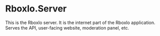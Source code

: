 # Rboxlo.Server

This is the Rboxlo server. It is the internet part of the Rboxlo application. Serves the API, user-facing website, moderation panel, etc.
